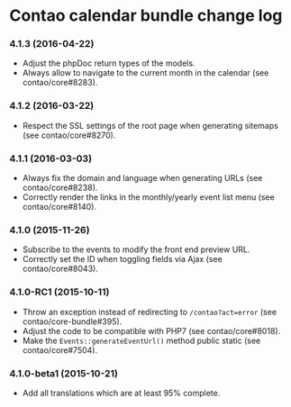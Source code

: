 # Contao calendar bundle change log

### 4.1.3 (2016-04-22)

 * Adjust the phpDoc return types of the models.
 * Always allow to navigate to the current month in the calendar (see contao/core#8283).

### 4.1.2 (2016-03-22)

 * Respect the SSL settings of the root page when generating sitemaps (see contao/core#8270).

### 4.1.1 (2016-03-03)

 * Always fix the domain and language when generating URLs (see contao/core#8238).
 * Correctly render the links in the monthly/yearly event list menu (see contao/core#8140).

### 4.1.0 (2015-11-26)

 * Subscribe to the events to modify the front end preview URL.
 * Correctly set the ID when toggling fields via Ajax (see contao/core#8043).

### 4.1.0-RC1 (2015-10-11)

 * Throw an exception instead of redirecting to `/contao?act=error` (see contao/core-bundle#395).
 * Adjust the code to be compatible with PHP7 (see contao/core#8018).
 * Make the `Events::generateEventUrl()` method public static (see contao/core#7504).

### 4.1.0-beta1 (2015-10-21)

 * Add all translations which are at least 95% complete.
